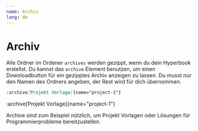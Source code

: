 ```yaml
---
name: Archiv
lang: de
---
```


# Archiv

Alle Ordner im Ordener `archives` werden gezippt, wenn du dein Hyperbook erstellst.
Du kannst das `archive` Element benutzen, um einen Downloadbutton für
ein gezipptes Archiv anzeigen zu lassen. Du musst nur den Namen des Ordners angeben, der Rest wird für dich übernommen.

```md
:archive[Projekt Vorlage]{name="project-1"}
```

:archive[Projekt Vorlage]{name="project-1"}

Archive sind zum Beispiel nützlich, um Projekt Vorlagen oder Lösungen
für Programmierprobleme bereitzustellen.

